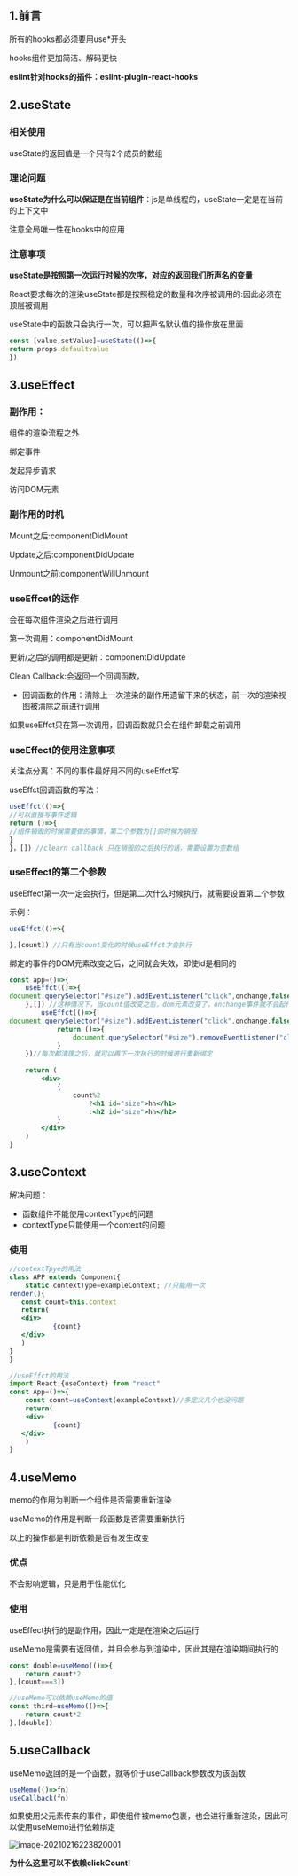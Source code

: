 ## 1.前言

所有的hooks都必须要用use*开头

hooks组件更加简洁、解码更快

**eslint针对hooks的插件：eslint-plugin-react-hooks**

## 2.useState

### 相关使用

useState的返回值是一个只有2个成员的数组

### 理论问题

**useState为什么可以保证是在当前组件**：js是单线程的，useState一定是在当前的上下文中

注意全局唯一性在hooks中的应用

### 注意事项

**useState是按照第一次运行时候的次序，对应的返回我们所声名的变量**

React要求每次的渲染useState都是按照稳定的数量和次序被调用的:因此必须在顶层被调用

useState中的函数只会执行一次，可以把声名默认值的操作放在里面

```jsx
const [value,setValue]=useState(()=>{
return props.defaultvalue
})
```

## 3.useEffect

### 副作用：

组件的渲染流程之外

绑定事件

发起异步请求

访问DOM元素

### 副作用的时机

Mount之后:componentDidMount

Update之后:componentDidUpdate

Unmount之前:componentWillUnmount

### useEffcet的运作

会在每次组件渲染之后进行调用

第一次调用：componentDidMount

更新/之后的调用都是更新：componentDidUpdate

Clean Callback:会返回一个回调函数，

- 回调函数的作用：清除上一次渲染的副作用遗留下来的状态，前一次的渲染视图被清除之前进行调用

如果useEffct只在第一次调用，回调函数就只会在组件卸载之前调用

### useEffect的使用注意事项

关注点分离：不同的事件最好用不同的useEffct写

useEffct回调函数的写法：

```jsx
useEffct(()=>{
//可以直接写事件逻辑
return ()=>{
//组件销毁的时候需要做的事情，第二个参数为[]的时候为销毁
}
}，[]) //clearn callback 只在销毁的之后执行的话，需要设置为空数组
```

### useEffect的第二个参数

useEffect第一次一定会执行，但是第二次什么时候执行，就需要设置第二个参数

示例：

```jsx
useEffct(()=>{

},[count]) //只有当count变化的时候useEffct才会执行
```

绑定的事件的DOM元素改变之后，之间就会失效，即使id是相同的

```jsx
const app=()=>{
    useEffct(()=>{
document.querySelector("#size").addEventListener("click",onchange,false)
    },[]) //这种情况下，当count值改变之后，dom元素改变了，onchange事件就不会起作用了，因此需要利用回调函数
        useEffct(()=>{
document.querySelector("#size").addEventListener("click",onchange,false)
            return ()=>{
                document.querySelector("#size").removeEventListener("click",onchange,false)
            }
    })//每次都清理之后，就可以再下一次执行的时候进行重新绑定
    
    return (
        <div>
            {
                count%2
                    ?<h1 id="size">hh</h1>
                    :<h2 id="size">hh</h2>
            }
        </div>
    )
}
```

## 3.useContext

解决问题：

- 函数组件不能使用contextType的问题
- contextType只能使用一个context的问题

### 使用

```jsx
//contextTpye的用法
class APP extends Component{
    static contextType=exampleContext; //只能用一次
render(){
   const count=this.context
   return(
   <div>
           {count}
   </div>
   )
}
}

//useEffct的用法
import React,{useContext} from "react"
const App=()=>{
    const count=useContext(exampleContext)//多定义几个也没问题
    return(
    <div>
           {count}
   </div>
    )
}
```

## 4.useMemo

memo的作用为判断一个组件是否需要重新渲染

useMemo的作用是判断一段函数是否需要重新执行 

以上的操作都是判断依赖是否有发生改变

### 优点

不会影响逻辑，只是用于性能优化

### 使用

useEffect执行的是副作用，因此一定是在渲染之后运行

useMemo是需要有返回值，并且会参与到渲染中，因此其是在渲染期间执行的

```jsx
const double=useMemo(()=>{
    return count*2
},[count===3])

//useMemo可以依赖useMemo的值
const third=useMemo(()=>{
    return count*2
},[double])
```

## 5.useCallback

useMemo返回的是一个函数，就等价于useCallback参数改为该函数

```jsx
useMemo(()=>fn)
useCallback(fn)
```

如果使用父元素传来的事件，即使组件被memo包裹，也会进行重新渲染，因此可以使用useMemo进行依赖绑定

![image-20210216223820001](D:\typora\images\image-20210216223820001.png)

**为什么这里可以不依赖clickCount!**